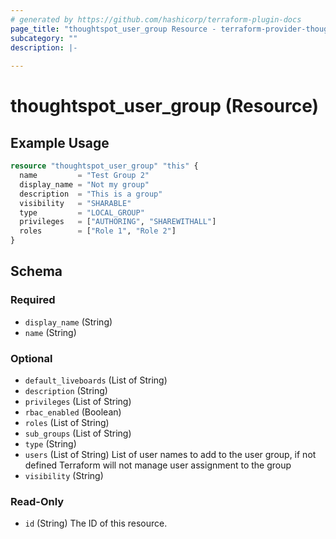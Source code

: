 ```yaml
---
# generated by https://github.com/hashicorp/terraform-plugin-docs
page_title: "thoughtspot_user_group Resource - terraform-provider-thoughtspot"
subcategory: ""
description: |-
  
---
```


# thoughtspot_user_group (Resource)



## Example Usage

```terraform
resource "thoughtspot_user_group" "this" {
  name         = "Test Group 2"
  display_name = "Not my group"
  description  = "This is a group"
  visibility   = "SHARABLE"
  type         = "LOCAL_GROUP"
  privileges   = ["AUTHORING", "SHAREWITHALL"]
  roles        = ["Role 1", "Role 2"]
}
```

<!-- schema generated by tfplugindocs -->
## Schema

### Required

- `display_name` (String)
- `name` (String)

### Optional

- `default_liveboards` (List of String)
- `description` (String)
- `privileges` (List of String)
- `rbac_enabled` (Boolean)
- `roles` (List of String)
- `sub_groups` (List of String)
- `type` (String)
- `users` (List of String) List of user names to add to the user group, if not defined Terraform will not manage user assignment to the group
- `visibility` (String)

### Read-Only

- `id` (String) The ID of this resource.
